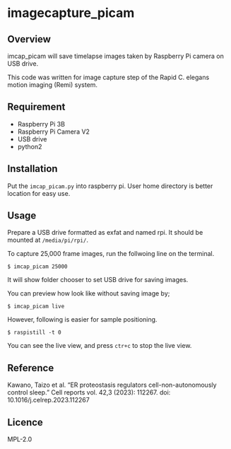 # imagecapture_picam


## Overview
imcap_picam will save timelapse images taken by Raspberry Pi camera on USB drive. 

This code was written for image capture step of the Rapid C. elegans motion imaging (Remi) system.

## Requirement
 - Raspberry Pi 3B
 - Raspberry Pi Camera V2
 - USB drive
 - python2

## Installation
Put the `imcap_picam.py` into raspberry pi. User home directory is better location for easy use.

## Usage
Prepare a USB drive formatted as exfat and named rpi. It should be mounted at `/media/pi/rpi/`. 

To capture 25,000 frame images, run the follwoing line on the terminal. 

```shell
$ imcap_picam 25000
```

It will show folder chooser to set USB drive for saving images.

You can preview how look like without saving image by; 

```shell
$ imcap_picam live
```

However, following is easier for sample positioning.

```shell
$ raspistill -t 0
```

You can see the live view, and press `ctr+c` to stop the live view.

<!-- 
## Note
## Features 
## Author -->

## Reference
Kawano, Taizo et al. “ER proteostasis regulators cell-non-autonomously control sleep.” Cell reports vol. 42,3 (2023): 112267. doi: 10.1016/j.celrep.2023.112267

## Licence
MPL-2.0
